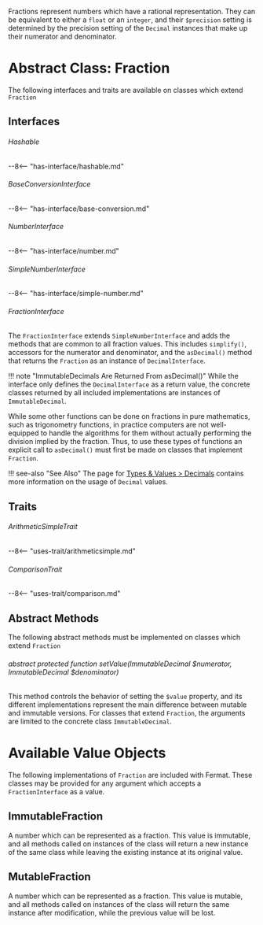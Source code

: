 Fractions represent numbers which have a rational representation. They can be equivalent to either a `float` or an `integer`, and their `$precision` setting is determined by the precision setting of the `Decimal` instances that make up their numerator and denominator.

# Abstract Class: Fraction

The following interfaces and traits are available on classes which extend `Fraction`

## Interfaces

###### Hashable

--8<-- "has-interface/hashable.md"

###### BaseConversionInterface

--8<-- "has-interface/base-conversion.md"

###### NumberInterface

--8<-- "has-interface/number.md"

###### SimpleNumberInterface

--8<-- "has-interface/simple-number.md"

###### FractionInterface

The `FractionInterface` extends `SimpleNumberInterface` and adds the methods that are common to all fraction values. This includes `simplify()`, accessors for the numerator and denominator, and the `asDecimal()` method that returns the `Fraction` as an instance of `DecimalInterface`.

!!! note "ImmutableDecimals Are Returned From asDecimal()"
    While the interface only defines the `DecimalInterface` as a return value, the concrete classes returned by all included implementations are instances of `ImmutableDecimal`.

While some other functions can be done on fractions in pure mathematics, such as trigonometry functions, in practice computers are not well-equipped to handle the algorithms for them without actually performing the division implied by the fraction. Thus, to use these types of functions an explicit call to `asDecimal()` must first be made on classes that implement `Fraction`.

!!! see-also "See Also"
    The page for [Types & Values > Decimals](decimals.md) contains more information on the usage of `Decimal` values.

## Traits

###### ArithmeticSimpleTrait

--8<-- "uses-trait/arithmeticsimple.md"

###### ComparisonTrait

--8<-- "uses-trait/comparison.md"

## Abstract Methods

The following abstract methods must be implemented on classes which extend `Fraction`

###### abstract protected function setValue(ImmutableDecimal $numerator, ImmutableDecimal $denominator)

This method controls the behavior of setting the `$value` property, and its different implementations represent the main difference between mutable and immutable versions. For classes that extend `Fraction`, the arguments are limited to the concrete class `ImmutableDecimal`.

# Available Value Objects

The following implementations of `Fraction` are included with Fermat. These classes may be provided for any argument which accepts a `FractionInterface` as a value.

## ImmutableFraction

A number which can be represented as a fraction. This value is immutable, and all methods called on instances of the class will return a new instance of the same class while leaving the existing instance at its original value.

## MutableFraction

A number which can be represented as a fraction. This value is mutable, and all methods called on instances of the class will return the same instance after modification, while the previous value will be lost.